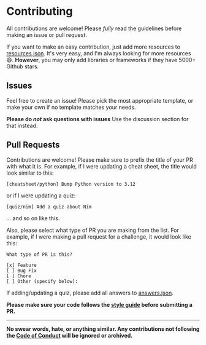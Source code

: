 # Contributing

All contributions are welcome! Please *fully* read the guidelines before making
an issue or pull request.

If you want to make an easy contribution, just add more resources to 
[resources.json](../resources.json). It's very easy, and I'm always looking for
more resources :smile:. **However**, you may only add libraries or frameworks
if they have 5000+ Github stars.

## Issues

Feel free to create an issue! Please pick the most appropriate template, or
make your own if no template matches your needs. 

**Please do *not* ask questions with issues**
Use the discussion section for that instead. 

## Pull Requests

Contributions are welcome! Please make sure to prefix the title of your PR with
what it is. For example, if I were updating a cheat sheet, the title would look
similar to this:

`[cheatsheet/python] Bump Python version to 3.12`

or if I were updating a quiz:

`[quiz/nim] Add a quiz about Nim`

... and so on like this.

Also, please select what type of PR you are making from the list. For example,
if I were making a pull request for a challenge, it would look like this:

```
What type of PR is this?

[x] Feature
[ ] Bug Fix
[ ] Chore
[ ] Other (specify below):

```

If adding/updating a quiz, please add all answers to 
[answers.json](../quizzes/answers.json).

**Please make sure your code follows the [style guide](./STYLEGUIDE.md) before
submitting a PR.**

---
**No swear words, hate, or anything similar. Any contributions not following
the [Code of Conduct](./CODE_OF_CONDUCT.md) will be ignored or archived.**
